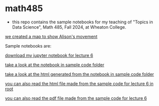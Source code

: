 # math485

* this repo contains the sample notebooks for my teaching of "Topics in Data Science", Math 485, Fall 2024, at Wheaton College.


[we created a map to show Alison's movement](Alison_movement.html)

Sample notebooks are:

[download my jupyter notebook for lecture 6](sample_code/tabular_data/tabular_data_06.ipynb)

[take a look at the notebook in sample code folder ](https://github.com/yingli/math485/blob/main/sample_code/tabular_data/tabular_data_06.ipynb)

[take a look at the html generated from the notebook in sample code folder ](sample_code/tabular_data/tabular_data_06.html)

[you can also read the html file made from the sample code for lecture 6 in root](tabular_data_06.html)

[you can also read the pdf file made from the sample code for lecture 6](tabular_data_06.pdf)


